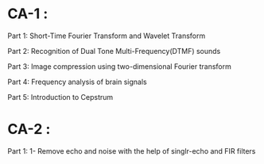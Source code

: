 # CA-1 : 
  Part 1: Short-Time Fourier Transform and Wavelet Transform
  
  Part 2: Recognition of Dual Tone Multi-Frequency(DTMF) sounds
  
  Part 3: Image compression using two-dimensional Fourier transform
  
  Part 4: Frequency analysis of brain signals
  
  Part 5: Introduction to Cepstrum
# CA-2 :
  Part 1: 
      1- Remove echo and noise with the help of singlr-echo and FIR filters

